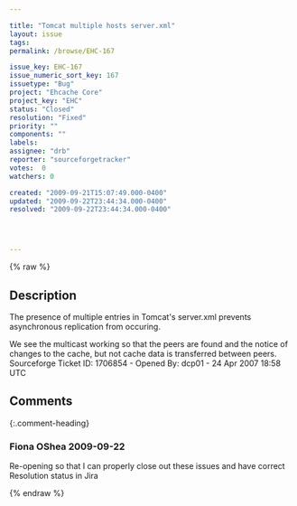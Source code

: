 ```yaml
---

title: "Tomcat multiple hosts server.xml"
layout: issue
tags: 
permalink: /browse/EHC-167

issue_key: EHC-167
issue_numeric_sort_key: 167
issuetype: "Bug"
project: "Ehcache Core"
project_key: "EHC"
status: "Closed"
resolution: "Fixed"
priority: ""
components: ""
labels: 
assignee: "drb"
reporter: "sourceforgetracker"
votes:  0
watchers: 0

created: "2009-09-21T15:07:49.000-0400"
updated: "2009-09-22T23:44:34.000-0400"
resolved: "2009-09-22T23:44:34.000-0400"




---
```


{% raw %}

## Description

<div markdown="1" class="description">

The presence of multiple <Host> entries in Tomcat's server.xml prevents asynchronous replication from occuring.
 

We see the multicast working so that the peers are found and the notice of changes to the cache, but not cache data is transferred between peers.
Sourceforge Ticket ID: 1706854 - Opened By: dcp01 - 24 Apr 2007 18:58 UTC

</div>

## Comments


{:.comment-heading}
### **Fiona OShea** <span class="date">2009-09-22</span>

<div markdown="1" class="comment">

Re-opening so that I can properly close out these issues and have correct Resolution status in Jira

</div>



{% endraw %}
